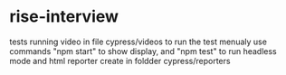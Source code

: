 # rise-interview
tests running video in file cypress/videos
to run the test menualy use commands "npm start" to show display, and "npm test" to run headless mode and html reporter create in foldder cypress/reporters
